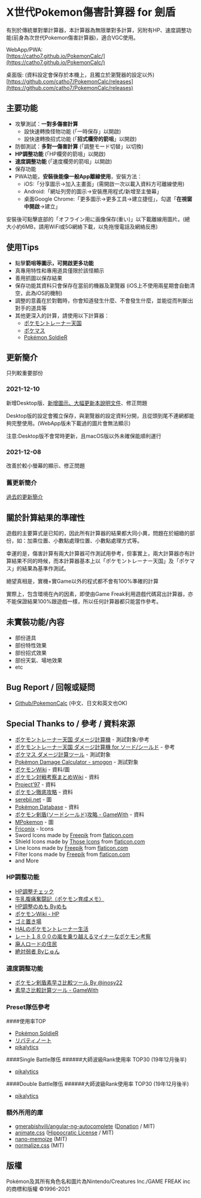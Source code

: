 # X世代Pokemon傷害計算器 for 劍盾
有別於傳統單對單計算器，本計算器為無限單對多計算，另附有HP、速度調整功能(前身為次世代Pokemon傷害計算器)，適合VGC使用。

WebApp/PWA:  
[https://catho7.github.io/PokemonCalc/](https://catho7.github.io/PokemonCalc/)

桌面版: (資料設定會保存於本機上，且獨立於瀏覽器的設定以外)
[https://github.com/catho7/PokemonCalc/releases](https://github.com/catho7/PokemonCalc/releases)

## 主要功能
* 攻擊測試：**一對多傷害計算**
	* 設快速轉換怪物功能 (「一時保存」以開啟)
	* 設快速轉換招式功能 (「**招式欄旁的箭咀**」以開啟)
* 防御測試：**多對一傷害計算** (「調整モード切替」以切換)
* **HP調整功能** (「HP欄旁的箭咀」以開啟)
* **速度調整功能** (「速度欄旁的箭咀」以開啟)
* 保存功能
* PWA功能，**安裝後能像一般App離線使用**，安裝方法：
	* iOS:「分享圖示->加入主畫面」(需開啟一次以載入資料方可離線使用)
	* Android:「網址列旁的圖示->安裝應用程式/新增至主螢幕」
	* 桌面Google Chrome:「更多圖示->更多工具->建立捷徑」，勾選「**在視窗中開啟**->建立」

安裝後可點擊底部的「オフライン用に画像保存(重い)」以下載離線用圖片。(總大小約6MB，請用WiFi或5G網絡下載，以免拖慢電話及網絡反應)


## 使用Tips
* 點擊**箭咀等圖示，可開啟更多功能**
* 真專用特性和專用道具僅限於該怪顯示
* 善用抓圖以保存結果
* 保存功能其資料只會保存在當前的機器及瀏覽器 (iOS上不使用兩星期會自動清空，此為iOS的機制)
* 調整的意義在於對戰時，你會知道發生什麼、不會發生什麼，並能從而判斷出對手的道具等
* 其他更深入的計算，請使用以下計算器：
	* [ポケモントレーナー天国](https://pokemon-trainer.net/swsh/damage/)
	* [ポケマス](https://pokemass.com/swsh/dc)
	* [Pokémon SoldieR](https://www.pokesol.com/tool/calc.html)

## 更新簡介

只列較重要部份

### 2021-12-10
新增Desktop版、<ins>新增圖示、大幅更新本說明文件</ins>、修正問題

Desktop版的設定會獨立保存，與瀏覽器的設定資料分開，且從頭到尾不連網都能夠完整使用。(WebApp版未下載過的圖片會無法顯示)

注意:Desktop版不會常時更新，且macOS版以外未確保能順利運行

### 2021-12-08
改善於較小螢幕的顯示、修正問題

### 舊更新簡介

[過去的更新簡介](blob/master/CHANGELOG.md)


## 關於計算結果的準確性

遊戲的主要算式是已知的，因此所有計算器的結果都大同小異，問題在於細緻的部份，如：加乘位置、小數點處理位置、小數點處理方式等。

幸運的是，傷害計算有兩大計算器可作測試用參考，但事實上，兩大計算器亦有計算結果不同的時候，而本計算器基本上以「ポケモントレーナー天国」及「ポケマス」的結果為基準作測試。

絕望真相是，實機+實Game以外的程式都不會有100%準確的計算

實際上，包含環境在內的因素，即使由Game Freak利用遊戲代碼寫出計算器，亦不能保證結果100%跟遊戲一樣，所以任何計算器都只能當作參考。

## 未實裝功能/內容
* 部份道具
* 部份特性效果
* 部份招式效果
* 部份天氣、場地效果
* etc

## Bug Report / 回報或疑問
* [Github/PokemonCalc](https://github.com/catho7/PokemonCalc/issues/new) (中文、日文和英文也OK)

## Special Thanks to / 參考 / 資料來源
* [ポケモントレーナー天国 ダメージ計算機](https://pokemon-trainer.net/sm/dmcs/) - 測試對象/參考
* [ポケモントレーナー天国 ダメージ計算機 for ソード/シールド](https://pokemon-trainer.net/swsh/damage/) - 參考
* [ポケマス ダメージ計算ツール](https://pokemass.com/swsh/dc) - 測試對象
* [Pokémon Damage Calculator - smogon](https://calc.pokemonshowdown.com/) - 測試對象
* [ポケモンWiki](https://wiki.ポケモン.com/wiki/%E3%83%A1%E3%82%A4%E3%83%B3%E3%83%9A%E3%83%BC%E3%82%B8) - 資料/圖
* [ポケモン対戦考察まとめWiki](https://pokemon-wiki.net/) - 資料
* [Project’97](https://project1997.com) - 資料
* [ポケモン徹底攻略](https://yakkun.com/swsh/) - 資料
* [serebii.net](https://www.serebii.net/) - 圖
* [Pokémon Database](https://pokemondb.net/) - 資料
* [ポケモン剣盾(ソードシールド)攻略 - GameWith](https://gamewith.jp/pokemon-sword-shield/) - 資料
* [MPokemon](http://mpokemon.com) - 圖
*  [Friconix](https://friconix.com) - Icons
*  Sword Icons made by [Freepik](https://www.flaticon.com/authors/freepik) from [flaticon.com](https://www.flaticon.com/)
*  Shield Icons made by [Those Icons](https://www.flaticon.com/authors/those-icons) from [flaticon.com](https://www.flaticon.com/)
*  Line Icons made by [Freepik](https://www.flaticon.com/authors/freepik) from [flaticon.com](https://www.flaticon.com/)
*  Filter Icons made by [Freepik](https://www.flaticon.com/authors/freepik) from [flaticon.com](https://www.flaticon.com/)
*  and More

### HP調整功能
* [HP調整チェック](https://pkc.client.jp/w/hpchk.html)
* [牛乳腹痛奮闘記（ポケモン育成メモ）](https://milkkun2525.gg-blog.com/【育成】育成に役立つメモ/【メモ】hp調整について%E3%80%82)
* [HP調整のめも Byめも](https://ch.nicovideo.jp/memomomo/blomaga/ar124459)
* [ポケモンWiki - HP](https://wiki.ポケモン.com/wiki/HP)
* [ゴミ置き場](https://ameblo.jp/konoyubitomareltu/entry-10639640506.html)
* [HALのポケモントレーナー生活](https://pokego-swsh.com/status-hp/)
* [レート１８００の嵐を乗り越えるマイナーなポケモン考察](https://pokebeginner.game-ss.com/ポケモン%E3%80%80便利ツール/サン・ムーン%20hpの仕組み%20奇数調整など！)
* [廃人ロードの住民](http://haizinnroodonozyuumin.blog.jp/archives/1017858023.html)
* [絶対弱者 Byじゅん](https://www.ponz-poke.com/entry/2018/09/10/210532)

### 速度調整功能
* [ポケモン剣盾素早さ比較ツール By @inosy22](https://pokemon-tools.netlify.com/speed-checker/)
* [素早さ比較計算ツール - GameWith](https://gamewith.jp/pokemon-sword-shield/article/show/180720)

### Preset隊伍參考
####使用率TOP
* [Pokémon SoldieR](https://pokesol.com)
* [リバティノート](https://liberty-note.com)
* [pikalytics](https://pikalytics.com)

####Single Battle隊伍
######大師波級Rank使用率 TOP30 (19年12月後半)
* [pikalytics](https://pikalytics.com)

####Double Battle隊伍
######大師波級Rank使用率 TOP30 (19年12月後半)
* [pikalytics](https://pikalytics.com)

### 額外所用的庫

* [gmerabishvili/angular-ng-autocomplete](https://github.com/gmerabishvili/angular-ng-autocomplete) ([Donation](https://paypal.me/gmerabishvili) / MIT)
* [animate.css](https://github.com/animate-css/animate.css) ([Hippocratic License](http://firstdonoharm.dev/) / MIT)
* [nano-memoize](https://github.com/anywhichway/nano-memoize) (MIT)
* [normalize.css](https://github.com/necolas/normalize.css/) (MIT)

## 版權
Pokémon及其所有角色名和圖片為Nintendo/Creatures Inc./GAME FREAK inc的商標和版權 ©1996-2021